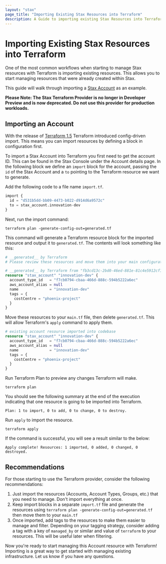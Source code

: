 ```yaml
---
layout: "stax"
page_title: "Importing Existing Stax Resources into Terraform"
description: A Guide to importing existing Stax Resources into Terraform
---
```


# Importing Existing Stax Resources into Terraform

One of the most common workflows when starting to manage Stax resources with Terraform is importing existing resources. This allows you to start managing resources that were already created within Stax.

This guide will walk through importing a [Stax Account](https://support.stax.io/hc/en-us/articles/4453778959503-About-Accounts) as an example.

**Please Note: The Stax Terraform Provider is no longer in Developer Preview and is now deprecated. Do not use this provider for production workloads.**

## Importing an Account

With the release of [Terraform 1.5](https://www.hashicorp.com/blog/terraform-1-5-brings-config-driven-import-and-checks) Terraform introduced config-driven import. This means you can import resources by defining a block in configuration first.

To import a Stax Account into Terraform you first need to get the account ID. This can be found in the Stax Console under the Account details page. In the following block we define an `import` block for the account, passing the `id` of the Stax Account and a `to` pointing to the Terraform resource we want to generate.

Add the following code to a file name `import.tf`.

```terraform
import {
  id = "d531b5dd-bb09-4473-b022-d914d6a9572c"
  to = stax_account.innovation-dev
}
```

Next, run the import command:

```
terraform plan -generate-config-out=generated.tf
```

This command will generate a Terraform resource block for the imported resource and output it to `generated.tf`. The contents will look something like this:

```terraform
# __generated__ by Terraform
# Please review these resources and move them into your main configuration files.

# __generated__ by Terraform from "fb3cd13c-2bd0-46ed-881e-81c4e5912cf1"
resource "stax_account" "innovation-dev" {
  account_type_id   = "f7cb0794-cbaa-466d-888c-594b5222a6ec"
  aws_account_alias = null
  name              = "innovation-dev"
  tags = {
    costCentre = "phoenix-project"
  }
}
```

Move these resources to your `main.tf` file, then delete `generated.tf`. This will allow Terraform's `apply` command to apply them.

```terraform
# existing account resource imported into codebase
resource "stax_account" "innovation-dev" {
  account_type_id   = "f7cb0794-cbaa-466d-888c-594b5222a6ec"
  aws_account_alias = null
  name              = "innovation-dev"
  tags = {
    costCentre = "phoenix-project"
  }
}
```

Run Terraform Plan to preview any changes Terraform will make.

```
terraform plan
```

You should see the following summary at the end of the execution indicating that one resource is going to be imported into Terraform.

```
Plan: 1 to import, 0 to add, 0 to change, 0 to destroy.
```

Run `apply` to import the resource.

```
terraform apply
```

If the command is successful, you will see a result similar to the below:

```
Apply complete! Resources: 1 imported, 0 added, 0 changed, 0 destroyed.
```

## Recommendations

For those starting to use the Terraform provider, consider the following recommendations:

1. Just import the resources (Accounts, Account Types, Groups, etc.) that you need to manage. Don't import everything at once.
2. Keep import blocks in a separate `import.tf` file and generate the resources using `terraform plan -generate-config-out=generated.tf` then move them to your `main.tf`
3. Once imported, add tags to the resources to make them easier to manage and filter. Depending on your tagging strategy, consider adding a tag with a key of `managed_by` or similar and value of `terraform` to your resources. This will be useful later when filtering.

Now you're ready to start managing this Account resource with Terraform! Importing is a great way to get started with managing existing infrastructure. Let us know if you have any questions.